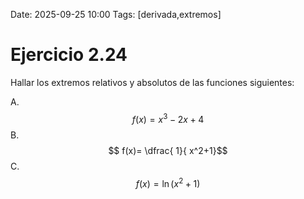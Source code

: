Date: 2025-09-25 10:00
Tags: [derivada,extremos]

# Ejercicio 2.24

 
Hallar los extremos relativos y absolutos de las funciones siguientes:

A.   $$ f(x)= x^3-2x+4$$ 
B.   $$ f(x)= \dfrac{ 1}{ x^2+1}$$ 
C.   $$ f(x)=  \ln \left( x^2+1 \right)$$ 
